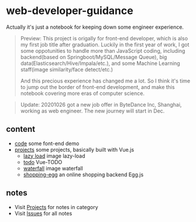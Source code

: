 # web-developer-guidance

Actually it's just a notebook for keeping down some engineer experience.

> Preview: This project is origally for front-end developer, which is also my first job title after graduation. Luckily in the first year of work, I got some oppotunities to handle more than JavaScript coding, including backend(based on Springboot/MySQL/Message Queue), big data(Elasticsearch/Hive/Impala/etc.), and some Machine Learning staff(image similarity/face detect/etc.)
> 
> And this precious experience has changed me a lot. So I think it's time to jump out the border of front-end development, and make this notebook covering more eras of computer science. 

> Update: 20201026 got a new job offer in ByteDance Inc, Shanghai, working as web engineer. The new journey will start in Dec. 

## content

- [code](./code) some font-end demo
- [projects](./projects) some projects, basically built with Vue.js
  - [lazy load](./projects/LazyLoad) image lazy-load
  - [todo](./projects/todo) Vue-TODO
  - [waterfall](./projects/waterfall) image waterfall
  - [shopping-egg](./projects/shopping) an online shopping backend Egg.js

## notes

- Visit [Projects](https://github.com/tomoya06/web-developer-guidance/projects/1) for notes in category
- Visit [Issues](https://github.com/tomoya06/web-developer-guidance/issues) for all notes


